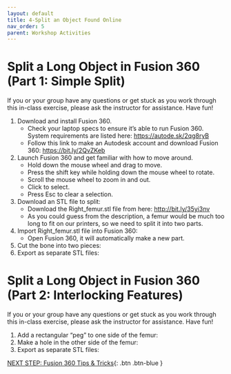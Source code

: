```yaml
---
layout: default
title: 4-Split an Object Found Online
nav_order: 5
parent: Workshop Activities
---
```


# Split a Long Object in Fusion 360 (Part 1: Simple Split)

If you or your group have any questions or get stuck as you work through this in-class exercise, please ask the instructor for assistance.  Have fun!

1.  Download and install Fusion 360.
    -   Check your laptop specs to ensure it’s able to run Fusion 360. System requirements are listed here: https://autode.sk/2qg8ryB
    -   Follow this link to make an Autodesk account and download Fusion 360: https://bit.ly/2QvZKeb
2.  Launch Fusion 360 and get familiar with how to move around.
    -   Hold down the mouse wheel and drag to move.
    -   Press the shift key while holding down the mouse wheel to rotate.
    -   Scroll the mouse wheel to zoom in and out.
    -   Click to select.
    -   Press Esc to clear a selection.
3.  Download an STL file to split:
    -   Download the Right_femur.stl file from here: http://bit.ly/35yi3nv
    -   As you could guess from the description, a femur would be much too long to fit on our printers, so we need to split it into two parts.
4.  Import Right_femur.stl file into Fusion 360:
    -   Open Fusion 360, it will automatically make a new part.
5.  Cut the bone into two pieces:
6.  Export as separate STL files:

# Split a Long Object in Fusion 360 (Part 2: Interlocking Features)

If you or your group have any questions or get stuck as you work through this in-class exercise, please ask the instructor for assistance.  Have fun!

1.  Add a rectangular “peg” to one side of the femur:
2.  Make a hole in the other side of the femur:
3.  Export as separate STL files:

[NEXT STEP: Fusion 360 Tips & Tricks](act-5.html){: .btn .btn-blue }

